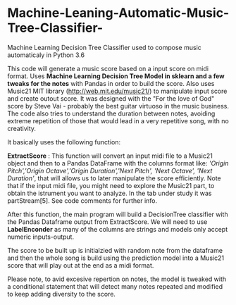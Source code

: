 # Machine-Leaning-Automatic-Music-Tree-Classifier-
Machine Learning Decision Tree Classifier used to compose music automaticaly in Python 3.6


This code will generate a music score based on a input score on midi format. Uses **Machine Learning Decision Tree Model in sklearn and a few tweaks for the notes** with  Pandas in order to build the score. 
Also uses Music21 MIT library (http://web.mit.edu/music21/) to manipulate input score and create outout score. 
It was designed with the "For the love of God" score by Steve Vai - probably the best guitar virtuoso in the music business.
The code also tries to understand the duration between notes, avoiding extreme repetition of those that would lead in a very repetitive song, with no creativity. 

It basically uses the following function:


**ExtractScore** : This function will convert an input midi file to a Music21 object and then to a Pandas DataFrame with the columns format like: *'Origin Pitch','Origin Octave','Origin Duration','Next Pitch', 'Next Octave', 'Next Duration'*, that will allows us to later manipulate the score efficiently. Note that if the input midi file, you might need to explore the Music21 part, to obtain the istrument you want to analyze. In the tab under study it was partStream[5]. See code comments for further info. 

After this function, the main program will build a DecisionTree classifier with the Pandas Dataframe output from ExtractScore.
We will need to use **LabelEnconder** as many of the columns are strings and models only accept numeric inputs-output.

The score to be built up is initialzied with random note from the dataframe and then the whole song is build using the prediction model into a Music21 score that will play out at the end as a midi format.


Please note, to avid excesive repertion on notes, the model is tweaked with a conditional statement that will detect many notes 
repeated and modified to keep adding diversity to the score.

